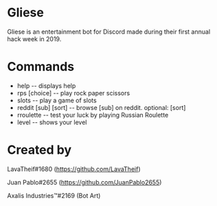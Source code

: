 # Gliese

Gliese is an entertainment bot for Discord made during their first annual hack week in 2019.


 # Commands
  - help -- displays help
  - rps [choice] -- play rock paper scissors
  - slots -- play a game of slots
  - reddit [sub] [sort] -- browse [sub] on reddit.  optional: [sort]
  - rroulette -- test your luck by playing Russian Roulette
  - level -- shows your level
  
 # Created by
 LavaTheif#1680 (https://github.com/LavaTheif)
 
 Juan Pablo#2655 (https://github.com/JuanPablo2655)
 
 Axalis Industries™#2169 (Bot Art)
 
